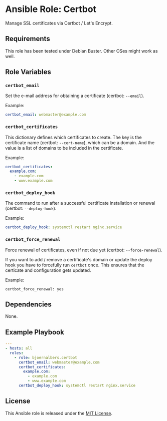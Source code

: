 # Ansible Role: Certbot

Manage SSL certificates via Certbot / Let's Encrypt.

## Requirements

This role has been tested under Debian Buster.
Other OSes might work as well.

## Role Variables

### `certbot_email`

Set the e-mail address for obtaining a certificate (certbot: `--email`).

Example:

```yaml
certbot_email: webmaster@example.com
```

### `certbot_certificates`

This dictionary defines which certificates to create.
The key is the certificate name (certbot: `--cert-name`), which can be a
domain.
And the value is a list of domains to be included in the certificate.

Example:

```yaml
certbot_certificates:
  example.com:
    - example.com
    - www.example.com
```

### `certbot_deploy_hook`

The command to run after a successful certificate installation or renewal
(certbot: `--deploy-hook`).

Example:

```yaml
certbot_deploy_hook: systemctl restart nginx.service
```

### `certbot_force_renewal`

Force renewal of certificates, even if not due yet (certbot:
`--force-renewal`).

If you want to add / remove a certificate's domain or update the deploy hook
you have to forcefully run `certbot` once.
This ensures that the certicate and configuration gets updated.

Example:

```yes
certbot_force_renewal: yes
```

## Dependencies

None.

## Example Playbook

```yaml
---
- hosts: all
  roles:
    - role: bjoernalbers.certbot
      certbot_email: webmaster@example.com
      certbot_certificates:
        example.com:
          - example.com
          - www.example.com
      certbot_deploy_hook: systemctl restart nginx.service
```

## License

This Ansible role is released under the [MIT License](LICENSE.txt).
